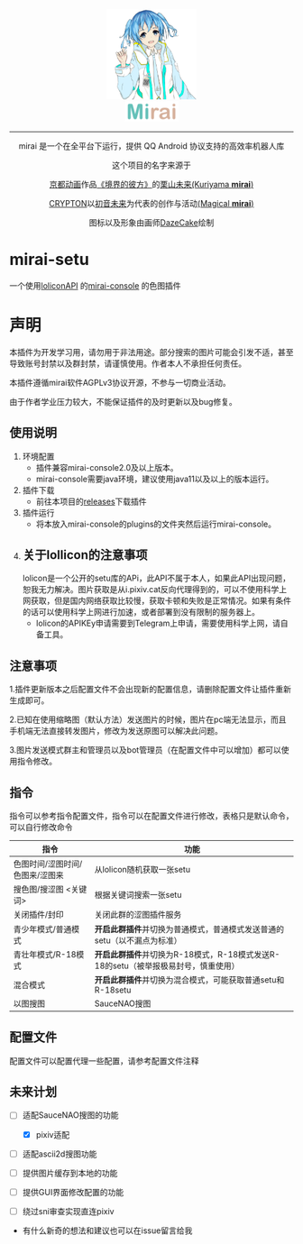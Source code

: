 <div align="center">
   <img width="160" src="doc/mirai.png" alt="logo"></br>

   <img width="95" src="doc/mirai.svg" alt="title">

----

mirai 是一个在全平台下运行，提供 QQ Android 协议支持的高效率机器人库

这个项目的名字来源于
<p><a href = "http://www.kyotoanimation.co.jp/">京都动画</a>作品<a href = "https://zh.moegirl.org.cn/zh-hans/%E5%A2%83%E7%95%8C%E7%9A%84%E5%BD%BC%E6%96%B9">《境界的彼方》</a>的<a href = "https://zh.moegirl.org.cn/zh-hans/%E6%A0%97%E5%B1%B1%E6%9C%AA%E6%9D%A5">栗山未来(Kuriyama <b>mirai</b>)</a></p>
<p><a href = "https://www.crypton.co.jp/">CRYPTON</a>以<a href = "https://www.crypton.co.jp/miku_eng">初音未来</a>为代表的创作与活动<a href = "https://magicalmirai.com/2019/index_en.html">(Magical <b>mirai</b>)</a></p>
图标以及形象由画师<a href = "https://github.com/DazeCake">DazeCake</a>绘制
</div>

# mirai-setu

一个使用[loliconAPI](https://api.lolicon.app/#/setu) 的[mirai-console](https://github.com/mamoe/mirai-console) 的色图插件

# 声明

本插件为开发学习用，请勿用于非法用途。部分搜索的图片可能会引发不适，甚至导致账号封禁以及群封禁，请谨慎使用。作者本人不承担任何责任。

本插件遵循mirai软件AGPLv3协议开源，不参与一切商业活动。

由于作者学业压力较大，不能保证插件的及时更新以及bug修复。

## 使用说明

1. 环境配置
   - 插件兼容mirai-console2.0及以上版本。
   - mirai-console需要java环境，建议使用java11以及以上的版本运行。
2. 插件下载
   - 前往本项目的[releases](https://github.com/meaningtree/mirai-setu/releases)下载插件
3. 插件运行
   - 将本放入mirai-console的plugins的文件夹然后运行mirai-console。
4. 关于lollicon的注意事项
   -
   lolicon是一个公开的setu库的APi，此API不属于本人，如果此API出现问题，恕我无力解决。图片获取是从i.pixiv.cat反向代理得到的，可以不使用科学上网获取，但是国内网络获取比较慢，获取卡顿和失败是正常情况。如果有条件的话可以使用科学上网进行加速，或者部署到没有限制的服务器上。
   - lolicon的APIKEy申请需要到Telegram上申请，需要使用科学上网，请自备工具。

## 注意事项

1.插件更新版本之后配置文件不会出现新的配置信息，请删除配置文件让插件重新生成即可。

2.已知在使用缩略图（默认方法）发送图片的时候，图片在pc端无法显示，而且手机端无法直接转发图片，修改为发送原图可以解决此问题。

3.图片发送模式群主和管理员以及bot管理员（在配置文件中可以增加）都可以使用指令修改。

## 指令

指令可以参考指令配置文件，指令可以在配置文件进行修改，表格只是默认命令，可以自行修改命令

|  指令   | 功能  |
|  ----  | ----  |
| 色图时间/涩图时间/色图来/涩图来  | 从lolicon随机获取一张setu |
| 搜色图/搜涩图 <关键词>  | 根据关键词搜索一张setu |
| 关闭插件/封印 | 关闭此群的涩图插件服务 |
| 青少年模式/普通模式 | **开启此群插件**并切换为普通模式，普通模式发送普通的setu（以不漏点为标准）|
| 青壮年模式/R-18模式 | **开启此群插件**并切换为R-18模式，R-18模式发送R-18的setu（被举报极易封号，慎重使用） |
| 混合模式 | **开启此群插件**并切换为混合模式，可能获取普通setu和R-18setu |
| 以图搜图 | SauceNAO搜图 |

## 配置文件

配置文件可以配置代理一些配置，请参考配置文件注释

## 未来计划

- [ ] 适配SauceNAO搜图的功能

   - [x] pixiv适配
- [ ] 适配ascii2d搜图功能
- [ ] 提供图片缓存到本地的功能
- [ ] 提供GUI界面修改配置的功能
- [ ] 绕过sni审查实现直连pixiv

- 有什么新奇的想法和建议也可以在issue留言给我
